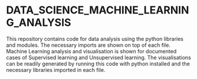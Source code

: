 # DATA_SCIENCE_MACHINE_LEARNING_ANALYSIS
This repository contains code for data analysis using the python libraries and modules. 
The necessary imports are shown on top of each file. 
Machine Learning analysis and visualisation is shown for documented cases of Supervised learning and Unsupervised learning. 
The visualisations can be readily generated by running this code with python installed and the necessary libraries imported in each file. 
